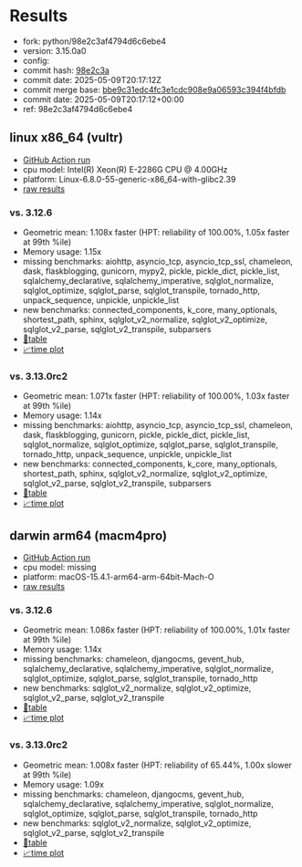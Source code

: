 # Results

- fork: python/98e2c3af4794d6c6ebe4
- version: 3.15.0a0
- config: 
- commit hash: [98e2c3a](https://github.com/python/cpython/commit/98e2c3a)
- commit date: 2025-05-09T20:17:12Z
- commit merge base: [bbe9c31edc4fc3e1cdc908e9a06593c394f4bfdb](https://github.com/python/cpython/commit/bbe9c31edc4fc3e1cdc908e9a06593c394f4bfdb)
- commit date: 2025-05-09T20:17:12+00:00
- ref: 98e2c3af4794d6c6ebe4

## linux x86_64 (vultr)

- [GitHub Action run](https://github.com/facebookexperimental/free-threading-benchmarking/actions/runs/14939938728)
- cpu model: Intel(R) Xeon(R) E-2286G CPU @ 4.00GHz
- platform: Linux-6.8.0-55-generic-x86_64-with-glibc2.39
- [raw results](bm-20250509-vultr-x86_64-python-98e2c3af4794d6c6ebe4-3.15.0a0-98e2c3a.json)

### vs. 3.12.6

- Geometric mean: 1.108x faster (HPT: reliability of 100.00%, 1.05x faster at 99th %ile)
- Memory usage: 1.15x
- missing benchmarks: aiohttp, asyncio_tcp, asyncio_tcp_ssl, chameleon, dask, flaskblogging, gunicorn, mypy2, pickle, pickle_dict, pickle_list, sqlalchemy_declarative, sqlalchemy_imperative, sqlglot_normalize, sqlglot_optimize, sqlglot_parse, sqlglot_transpile, tornado_http, unpack_sequence, unpickle, unpickle_list
- new benchmarks: connected_components, k_core, many_optionals, shortest_path, sphinx, sqlglot_v2_normalize, sqlglot_v2_optimize, sqlglot_v2_parse, sqlglot_v2_transpile, subparsers
- [📄table](bm-20250509-vultr-x86_64-python-98e2c3af4794d6c6ebe4-3.15.0a0-98e2c3a-vs-3.12.6.md)
- [📈time plot](bm-20250509-vultr-x86_64-python-98e2c3af4794d6c6ebe4-3.15.0a0-98e2c3a-vs-3.12.6.svg)

### vs. 3.13.0rc2

- Geometric mean: 1.071x faster (HPT: reliability of 100.00%, 1.03x faster at 99th %ile)
- Memory usage: 1.14x
- missing benchmarks: aiohttp, asyncio_tcp, asyncio_tcp_ssl, chameleon, dask, flaskblogging, gunicorn, pickle, pickle_dict, pickle_list, sqlglot_normalize, sqlglot_optimize, sqlglot_parse, sqlglot_transpile, tornado_http, unpack_sequence, unpickle, unpickle_list
- new benchmarks: connected_components, k_core, many_optionals, shortest_path, sphinx, sqlglot_v2_normalize, sqlglot_v2_optimize, sqlglot_v2_parse, sqlglot_v2_transpile, subparsers
- [📄table](bm-20250509-vultr-x86_64-python-98e2c3af4794d6c6ebe4-3.15.0a0-98e2c3a-vs-3.13.0rc2.md)
- [📈time plot](bm-20250509-vultr-x86_64-python-98e2c3af4794d6c6ebe4-3.15.0a0-98e2c3a-vs-3.13.0rc2.svg)

## darwin arm64 (macm4pro)

- [GitHub Action run](https://github.com/facebookexperimental/free-threading-benchmarking/actions/runs/14939938728)
- cpu model: missing
- platform: macOS-15.4.1-arm64-arm-64bit-Mach-O
- [raw results](bm-20250509-macm4pro-arm64-python-98e2c3af4794d6c6ebe4-3.15.0a0-98e2c3a.json)

### vs. 3.12.6

- Geometric mean: 1.086x faster (HPT: reliability of 100.00%, 1.01x faster at 99th %ile)
- Memory usage: 1.14x
- missing benchmarks: chameleon, djangocms, gevent_hub, sqlalchemy_declarative, sqlalchemy_imperative, sqlglot_normalize, sqlglot_optimize, sqlglot_parse, sqlglot_transpile, tornado_http
- new benchmarks: sqlglot_v2_normalize, sqlglot_v2_optimize, sqlglot_v2_parse, sqlglot_v2_transpile
- [📄table](bm-20250509-macm4pro-arm64-python-98e2c3af4794d6c6ebe4-3.15.0a0-98e2c3a-vs-3.12.6.md)
- [📈time plot](bm-20250509-macm4pro-arm64-python-98e2c3af4794d6c6ebe4-3.15.0a0-98e2c3a-vs-3.12.6.svg)

### vs. 3.13.0rc2

- Geometric mean: 1.008x faster (HPT: reliability of 65.44%, 1.00x slower at 99th %ile)
- Memory usage: 1.09x
- missing benchmarks: chameleon, djangocms, gevent_hub, sqlalchemy_declarative, sqlalchemy_imperative, sqlglot_normalize, sqlglot_optimize, sqlglot_parse, sqlglot_transpile, tornado_http
- new benchmarks: sqlglot_v2_normalize, sqlglot_v2_optimize, sqlglot_v2_parse, sqlglot_v2_transpile
- [📄table](bm-20250509-macm4pro-arm64-python-98e2c3af4794d6c6ebe4-3.15.0a0-98e2c3a-vs-3.13.0rc2.md)
- [📈time plot](bm-20250509-macm4pro-arm64-python-98e2c3af4794d6c6ebe4-3.15.0a0-98e2c3a-vs-3.13.0rc2.svg)

